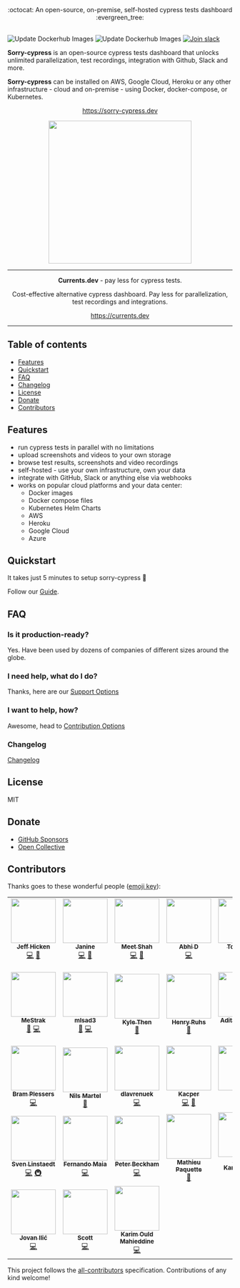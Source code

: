 <div align="center">
<div>:octocat: An open-source, on-premise, self-hosted cypress tests dashboard :evergreen_tree:</div>
</div>

<br />

![Update Dockerhub Images](https://github.com/agoldis/sorry-cypress/workflows/Update%20Dockerhub%20Images/badge.svg?event=push)
![Update Dockerhub Images](https://github.com/agoldis/sorry-cypress/workflows/Lint%20and%20test/badge.svg)
<a href="https://join.slack.com/t/sorry-cypress/shared_invite/zt-eis1h6jl-tJELaD7q9UGEhMP8WHJOaw" target="_blank">![Join slack](https://img.shields.io/badge/join-slack-orange?logo=slack)<a/>

**Sorry-cypress** is an open-source cypress tests dashboard that unlocks unlimited parallelization, test recordings, integration with Github, Slack and more.

**Sorry-cypress** can be installed on AWS, Google Cloud, Heroku or any other infrastructure - cloud and on-premise - using Docker, docker-compose, or Kubernetes.

<p align="center">
  <a href="https://sorry-cypress.dev">https://sorry-cypress.dev</a>
</p>
<p align="center">
  <img src="https://user-images.githubusercontent.com/1637928/111021636-b45e5400-8382-11eb-92ed-3ca69182555b.png"  width="320" />
</p>

---

<p align="center"><strong>Currents.dev</strong>  - pay less for cypress tests.</p>
<p  align="center">Cost-effective alternative cypress dashboard. Pay less for parallelization, test recordings and integrations.</p>

<p align="center">
  <a href="https://currents.dev?utm_source=github_readme">https://currents.dev</a>
</p>

---

## Table of contents

- [Features](#features)
- [Quickstart](#quickstart)
- [FAQ](#faq)
- [Changelog](#changelog)
- [License](#license)
- [Donate](#donate)
- [Contributors](#contributors)

## Features

- run cypress tests in parallel with no limitations
- upload screenshots and videos to your own storage
- browse test results, screenshots and video recordings
- self-hosted - use your own infrastructure, own your data
- integrate with GitHub, Slack or anything else via webhooks
- works on popular cloud platforms and your data center:
  - Docker images
  - Docker compose files
  - Kubernetes Helm Charts
  - AWS
  - Heroku
  - Google Cloud
  - Azure

## Quickstart

It takes just 5 minutes to setup sorry-cypress 🚀

Follow our [Guide](https://docs.sorry-cypress.dev/guide/get-started).

## FAQ

### Is it production-ready?

Yes. Have been used by dozens of companies of different sizes around the globe.

### I need help, what do I do?

Thanks, here are our [Support Options](https://docs.sorry-cypress.dev/support)

### I want to help, how?

Awesome, head to [Contribution Options](https://docs.sorry-cypress.dev/contributions)

### Changelog

[Changelog](https://docs.sorry-cypress.dev/development/changelog)

## License

MIT

## Donate

- [GitHub Sponsors](https://github.com/sponsors/agoldis)
- [Open Collective](https://opencollective.com/sorry-cypress)

## Contributors

Thanks goes to these wonderful people ([emoji key](https://allcontributors.org/docs/en/emoji-key)):

<!-- ALL-CONTRIBUTORS-LIST:START - Do not remove or modify this section -->
<!-- prettier-ignore-start -->
<!-- markdownlint-disable -->
<table>
  <tr>
    <td align="center"><a href="http://jeffhicken.com"><img src="https://avatars3.githubusercontent.com/u/5297942?v=4?s=100" width="100px;" alt=""/><br /><sub><b>Jeff Hicken</b></sub></a><br /><a href="https://github.com/sorry-cypress/sorry-cypress/commits?author=jhicken" title="Code">💻</a> <a href="#ideas-jhicken" title="Ideas, Planning, & Feedback">🤔</a></td>
    <td align="center"><a href="https://github.com/janineahn"><img src="https://avatars3.githubusercontent.com/u/15375744?v=4?s=100" width="100px;" alt=""/><br /><sub><b>Janine</b></sub></a><br /><a href="https://github.com/sorry-cypress/sorry-cypress/commits?author=janineahn" title="Code">💻</a> <a href="https://github.com/sorry-cypress/sorry-cypress/commits?author=janineahn" title="Documentation">📖</a></td>
    <td align="center"><a href="https://github.com/xtroncode"><img src="https://avatars2.githubusercontent.com/u/3901381?v=4?s=100" width="100px;" alt=""/><br /><sub><b>Meet Shah</b></sub></a><br /><a href="https://github.com/sorry-cypress/sorry-cypress/commits?author=xtroncode" title="Code">💻</a> <a href="https://github.com/sorry-cypress/sorry-cypress/commits?author=xtroncode" title="Documentation">📖</a></td>
    <td align="center"><a href="https://github.com/abhidp"><img src="https://avatars0.githubusercontent.com/u/30851622?v=4?s=100" width="100px;" alt=""/><br /><sub><b>Abhi D</b></sub></a><br /><a href="https://github.com/sorry-cypress/sorry-cypress/commits?author=abhidp" title="Code">💻</a></td>
    <td align="center"><a href="https://github.com/TomaszG"><img src="https://avatars0.githubusercontent.com/u/873114?v=4?s=100" width="100px;" alt=""/><br /><sub><b>TomaszG</b></sub></a><br /><a href="https://github.com/sorry-cypress/sorry-cypress/commits?author=TomaszG" title="Code">💻</a> <a href="https://github.com/sorry-cypress/sorry-cypress/commits?author=TomaszG" title="Documentation">📖</a></td>
    <td align="center"><a href="https://www.linkedin.com/in/coreyshirk/"><img src="https://avatars1.githubusercontent.com/u/9434322?v=4?s=100" width="100px;" alt=""/><br /><sub><b>Corey Shirk</b></sub></a><br /><a href="https://github.com/sorry-cypress/sorry-cypress/commits?author=coreyshirk" title="Documentation">📖</a></td>
    <td align="center"><a href="https://github.com/nickcox"><img src="https://avatars0.githubusercontent.com/u/135552?v=4?s=100" width="100px;" alt=""/><br /><sub><b>nickcox</b></sub></a><br /><a href="https://github.com/sorry-cypress/sorry-cypress/commits?author=nickcox" title="Documentation">📖</a></td>
  </tr>
  <tr>
    <td align="center"><a href="https://github.com/MeStrak"><img src="https://avatars3.githubusercontent.com/u/31989238?v=4?s=100" width="100px;" alt=""/><br /><sub><b>MeStrak</b></sub></a><br /><a href="https://github.com/sorry-cypress/sorry-cypress/commits?author=MeStrak" title="Documentation">📖</a> <a href="https://github.com/sorry-cypress/sorry-cypress/commits?author=MeStrak" title="Code">💻</a></td>
    <td align="center"><a href="https://github.com/mlsad3"><img src="https://avatars2.githubusercontent.com/u/15711477?v=4?s=100" width="100px;" alt=""/><br /><sub><b>mlsad3</b></sub></a><br /><a href="https://github.com/sorry-cypress/sorry-cypress/commits?author=mlsad3" title="Documentation">📖</a> <a href="https://github.com/sorry-cypress/sorry-cypress/commits?author=mlsad3" title="Code">💻</a></td>
    <td align="center"><a href="https://github.com/KyleThenTR"><img src="https://avatars3.githubusercontent.com/u/52414395?v=4?s=100" width="100px;" alt=""/><br /><sub><b>Kyle Then</b></sub></a><br /><a href="https://github.com/sorry-cypress/sorry-cypress/commits?author=KyleThenTR" title="Documentation">📖</a></td>
    <td align="center"><a href="https://redaxmedia.com"><img src="https://avatars3.githubusercontent.com/u/1835397?v=4?s=100" width="100px;" alt=""/><br /><sub><b>Henry Ruhs</b></sub></a><br /><a href="#ideas-redaxmedia" title="Ideas, Planning, & Feedback">🤔</a></td>
    <td align="center"><a href="https://github.com/adityatr"><img src="https://avatars0.githubusercontent.com/u/9066230?v=4?s=100" width="100px;" alt=""/><br /><sub><b>Aditya Trivedi</b></sub></a><br /><a href="#content-adityatr" title="Content">🖋</a></td>
    <td align="center"><a href="https://github.com/StefanS-O"><img src="https://avatars2.githubusercontent.com/u/1253938?v=4?s=100" width="100px;" alt=""/><br /><sub><b>Stefan Schulte-Ortbeck</b></sub></a><br /><a href="https://github.com/sorry-cypress/sorry-cypress/commits?author=StefanS-O" title="Code">💻</a> <a href="#example-StefanS-O" title="Examples">💡</a> <a href="https://github.com/sorry-cypress/sorry-cypress/commits?author=StefanS-O" title="Documentation">📖</a> <a href="#ideas-StefanS-O" title="Ideas, Planning, & Feedback">🤔</a></td>
    <td align="center"><a href="https://github.com/tico24"><img src="https://avatars2.githubusercontent.com/u/45351296?v=4?s=100" width="100px;" alt=""/><br /><sub><b>Tim Collins</b></sub></a><br /><a href="#content-tico24" title="Content">🖋</a> <a href="#example-tico24" title="Examples">💡</a></td>
  </tr>
  <tr>
    <td align="center"><a href="http://www.webdevotion.be"><img src="https://avatars3.githubusercontent.com/u/50583?v=4?s=100" width="100px;" alt=""/><br /><sub><b>Bram Plessers</b></sub></a><br /><a href="https://github.com/sorry-cypress/sorry-cypress/commits?author=webdevotion" title="Code">💻</a></td>
    <td align="center"><a href="https://github.com/nilsmartel"><img src="https://avatars1.githubusercontent.com/u/28377948?v=4?s=100" width="100px;" alt=""/><br /><sub><b>Nils Martel</b></sub></a><br /><a href="https://github.com/sorry-cypress/sorry-cypress/commits?author=nilsmartel" title="Documentation">📖</a></td>
    <td align="center"><a href="https://github.com/dlavrenuek"><img src="https://avatars3.githubusercontent.com/u/20122620?v=4?s=100" width="100px;" alt=""/><br /><sub><b>dlavrenuek</b></sub></a><br /><a href="https://github.com/sorry-cypress/sorry-cypress/commits?author=dlavrenuek" title="Code">💻</a></td>
    <td align="center"><a href="https://github.com/Upgreydd"><img src="https://avatars3.githubusercontent.com/u/579481?v=4?s=100" width="100px;" alt=""/><br /><sub><b>Kacper</b></sub></a><br /><a href="https://github.com/sorry-cypress/sorry-cypress/commits?author=Upgreydd" title="Code">💻</a> <a href="https://github.com/sorry-cypress/sorry-cypress/commits?author=Upgreydd" title="Documentation">📖</a></td>
    <td align="center"><a href="https://github.com/DeniDoman"><img src="https://avatars3.githubusercontent.com/u/3439929?v=4?s=100" width="100px;" alt=""/><br /><sub><b>Denis</b></sub></a><br /><a href="https://github.com/sorry-cypress/sorry-cypress/commits?author=DeniDoman" title="Code">💻</a></td>
    <td align="center"><a href="http://lucasltinoco.github.io"><img src="https://avatars2.githubusercontent.com/u/42158644?v=4?s=100" width="100px;" alt=""/><br /><sub><b>Lucas Tinoco</b></sub></a><br /><a href="https://github.com/sorry-cypress/sorry-cypress/commits?author=lucasltinoco" title="Documentation">📖</a></td>
    <td align="center"><a href="https://github.com/juanjopb"><img src="https://avatars3.githubusercontent.com/u/44626438?v=4?s=100" width="100px;" alt=""/><br /><sub><b>JuanJose Perez</b></sub></a><br /><a href="https://github.com/sorry-cypress/sorry-cypress/commits?author=juanjopb" title="Code">💻</a></td>
  </tr>
  <tr>
    <td align="center"><a href="https://github.com/slinstaedt"><img src="https://avatars1.githubusercontent.com/u/682090?v=4?s=100" width="100px;" alt=""/><br /><sub><b>Sven Linstaedt</b></sub></a><br /><a href="https://github.com/sorry-cypress/sorry-cypress/commits?author=slinstaedt" title="Code">💻</a> <a href="#infra-slinstaedt" title="Infrastructure (Hosting, Build-Tools, etc)">🚇</a></td>
    <td align="center"><a href="https://github.com/fsmaia"><img src="https://avatars0.githubusercontent.com/u/968790?v=4?s=100" width="100px;" alt=""/><br /><sub><b>Fernando Maia</b></sub></a><br /><a href="https://github.com/sorry-cypress/sorry-cypress/commits?author=fsmaia" title="Code">💻</a></td>
    <td align="center"><a href="https://github.com/pbeckham"><img src="https://avatars.githubusercontent.com/u/1321331?v=4?s=100" width="100px;" alt=""/><br /><sub><b>Peter Beckham</b></sub></a><br /><a href="https://github.com/sorry-cypress/sorry-cypress/commits?author=pbeckham" title="Code">💻</a></td>
    <td align="center"><a href="https://www.linkedin.com/in/mathpaquette/"><img src="https://avatars.githubusercontent.com/u/4358455?v=4?s=100" width="100px;" alt=""/><br /><sub><b>Mathieu Paquette</b></sub></a><br /><a href="https://github.com/sorry-cypress/sorry-cypress/commits?author=mathpaquette" title="Documentation">📖</a></td>
    <td align="center"><a href="https://github.com/anishkargaonkar"><img src="https://avatars.githubusercontent.com/u/32673168?v=4?s=100" width="100px;" alt=""/><br /><sub><b>Anish Kargaonkar</b></sub></a><br /><a href="https://github.com/sorry-cypress/sorry-cypress/commits?author=anishkargaonkar" title="Code">💻</a></td>
    <td align="center"><a href="http://www.serial-experiments.com"><img src="https://avatars.githubusercontent.com/u/1116482?v=4?s=100" width="100px;" alt=""/><br /><sub><b>Bart Riepe</b></sub></a><br /><a href="https://github.com/sorry-cypress/sorry-cypress/commits?author=Aeolun" title="Code">💻</a></td>
    <td align="center"><a href="https://github.com/ImanMahmoudinasab"><img src="https://avatars.githubusercontent.com/u/5295554?v=4?s=100" width="100px;" alt=""/><br /><sub><b>Iman Mahmoudinasab</b></sub></a><br /><a href="https://github.com/sorry-cypress/sorry-cypress/commits?author=ImanMahmoudinasab" title="Code">💻</a></td>
  </tr>
  <tr>
    <td align="center"><a href="http://jovanilic.com"><img src="https://avatars.githubusercontent.com/u/15846154?v=4?s=100" width="100px;" alt=""/><br /><sub><b>Jovan Ilić</b></sub></a><br /><a href="https://github.com/sorry-cypress/sorry-cypress/commits?author=Zaista" title="Code">💻</a></td>
    <td align="center"><a href="http://www.scottux.com"><img src="https://avatars.githubusercontent.com/u/135884?v=4?s=100" width="100px;" alt=""/><br /><sub><b>Scott</b></sub></a><br /><a href="https://github.com/sorry-cypress/sorry-cypress/commits?author=scottux" title="Code">💻</a></td>
    <td align="center"><a href="https://www.karimould.dev/"><img src="https://avatars.githubusercontent.com/u/18060129?v=4?s=100" width="100px;" alt=""/><br /><sub><b>Karim Ould Mahieddine</b></sub></a><br /><a href="https://github.com/sorry-cypress/sorry-cypress/commits?author=karimould" title="Code">💻</a></td>
  </tr>
</table>

<!-- markdownlint-restore -->
<!-- prettier-ignore-end -->

<!-- ALL-CONTRIBUTORS-LIST:END -->

This project follows the [all-contributors](https://github.com/all-contributors/all-contributors) specification. Contributions of any kind welcome!
